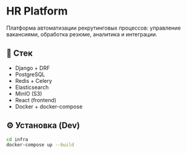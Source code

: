 # HR Platform

Платформа автоматизации рекрутинговых процессов: управление вакансиями, обработка резюме, аналитика и интеграции.

## 🚀 Стек
- Django + DRF
- PostgreSQL
- Redis + Celery
- Elasticsearch
- MinIO (S3)
- React (frontend)
- Docker + docker-compose

## ⚙️ Установка (Dev)
```bash
cd infra
docker-compose up --build

